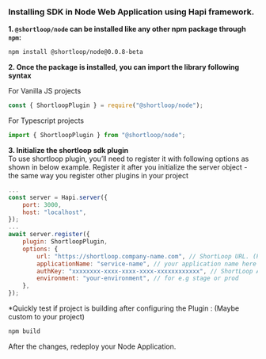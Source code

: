 ### Installing SDK in **Node**  Web Application using Hapi framework.

**1. `@shortloop/node` can be installed like any other npm package through `npm`:**  
```bash
npm install @shortloop/node@0.0.8-beta
```

**2. Once the package is installed, you can import the library following syntax**

For Vanilla JS projects
```js
const { ShortloopPlugin } = require("@shortloop/node");
```

For Typescript projects
```js
import { ShortloopPlugin } from "@shortloop/node";
```

**3. Initialize the shortloop sdk plugin**  
To use shortloop plugin, you’ll need to register it with following options as shown in below example. Register it after you initialize the server object - the same way you register other plugins in your project 
```js
...
const server = Hapi.server({
    port: 3000,
    host: "localhost",
});
...
await server.register({
    plugin: ShortloopPlugin,
    options: {
        url: "https://shortloop.company-name.com", // ShortLoop URL. (Provided by ShortLoop team.)
        applicationName: "service-name", // your application name here
        authKey: "xxxxxxxx-xxxx-xxxx-xxxx-xxxxxxxxxxxx", // ShortLoop Auth Key. (Provided by ShortLoop team.)
        environment: "your-environment", // for e.g stage or prod
    },
});
```

*Quickly test if project is building after configuring the Plugin :  (Maybe custom to your project)

```bash
npm build
```

After the changes, redeploy your Node Application.
